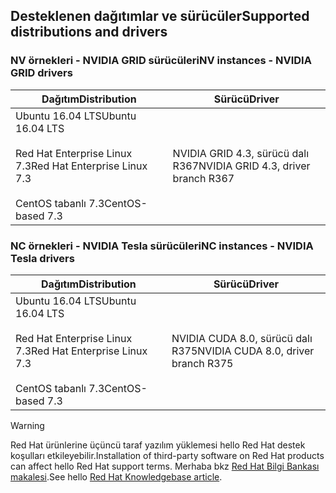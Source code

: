 ## <a name="supported-distributions-and-drivers"></a><span data-ttu-id="dbb42-101">Desteklenen dağıtımlar ve sürücüler</span><span class="sxs-lookup"><span data-stu-id="dbb42-101">Supported distributions and drivers</span></span>


### <a name="nv-instances---nvidia-grid-drivers"></a><span data-ttu-id="dbb42-102">NV örnekleri - NVIDIA GRID sürücüleri</span><span class="sxs-lookup"><span data-stu-id="dbb42-102">NV instances - NVIDIA GRID drivers</span></span>


| <span data-ttu-id="dbb42-103">Dağıtım</span><span class="sxs-lookup"><span data-stu-id="dbb42-103">Distribution</span></span> | <span data-ttu-id="dbb42-104">Sürücü</span><span class="sxs-lookup"><span data-stu-id="dbb42-104">Driver</span></span> |
| --- | --- | 
| <span data-ttu-id="dbb42-105">Ubuntu 16.04 LTS</span><span class="sxs-lookup"><span data-stu-id="dbb42-105">Ubuntu 16.04 LTS</span></span><br/><br/><span data-ttu-id="dbb42-106">Red Hat Enterprise Linux 7.3</span><span class="sxs-lookup"><span data-stu-id="dbb42-106">Red Hat Enterprise Linux 7.3</span></span><br/><br/><span data-ttu-id="dbb42-107">CentOS tabanlı 7.3</span><span class="sxs-lookup"><span data-stu-id="dbb42-107">CentOS-based 7.3</span></span> | <span data-ttu-id="dbb42-108">NVIDIA GRID 4.3, sürücü dalı R367</span><span class="sxs-lookup"><span data-stu-id="dbb42-108">NVIDIA GRID 4.3, driver branch R367</span></span>|

### <a name="nc-instances---nvidia-tesla-drivers"></a><span data-ttu-id="dbb42-109">NC örnekleri - NVIDIA Tesla sürücüleri</span><span class="sxs-lookup"><span data-stu-id="dbb42-109">NC instances - NVIDIA Tesla drivers</span></span>
| <span data-ttu-id="dbb42-110">Dağıtım</span><span class="sxs-lookup"><span data-stu-id="dbb42-110">Distribution</span></span> | <span data-ttu-id="dbb42-111">Sürücü</span><span class="sxs-lookup"><span data-stu-id="dbb42-111">Driver</span></span> |
| --- | --- | 
| <span data-ttu-id="dbb42-112">Ubuntu 16.04 LTS</span><span class="sxs-lookup"><span data-stu-id="dbb42-112">Ubuntu 16.04 LTS</span></span><br/><br/> <span data-ttu-id="dbb42-113">Red Hat Enterprise Linux 7.3</span><span class="sxs-lookup"><span data-stu-id="dbb42-113">Red Hat Enterprise Linux 7.3</span></span><br/><br/> <span data-ttu-id="dbb42-114">CentOS tabanlı 7.3</span><span class="sxs-lookup"><span data-stu-id="dbb42-114">CentOS-based 7.3</span></span> | <span data-ttu-id="dbb42-115">NVIDIA CUDA 8.0, sürücü dalı R375</span><span class="sxs-lookup"><span data-stu-id="dbb42-115">NVIDIA CUDA 8.0, driver branch R375</span></span> |



> [!WARNING] 
> <span data-ttu-id="dbb42-116">Red Hat ürünlerine üçüncü taraf yazılım yüklemesi hello Red Hat destek koşulları etkileyebilir.</span><span class="sxs-lookup"><span data-stu-id="dbb42-116">Installation of third-party software on Red Hat products can affect hello Red Hat support terms.</span></span> <span data-ttu-id="dbb42-117">Merhaba bkz [Red Hat Bilgi Bankası makalesi](https://access.redhat.com/articles/1067).</span><span class="sxs-lookup"><span data-stu-id="dbb42-117">See hello [Red Hat Knowledgebase article](https://access.redhat.com/articles/1067).</span></span>
>

